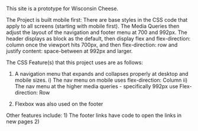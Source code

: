 This site is a prototype for Wisconsin Cheese. 

The Project is built mobile first:
There are base styles in the CSS code that apply to all screens (starting with mobile first). The Media Queries then adjust the layout of the navigation and footer menu at 700 and 992px.
The header displays as block as the default, then display flex and flex-direction: column once the viewport hits 700px, and then flex-direction: row and justify content: space-between at 992px and larger.

The CSS Feature(s) that this project uses are as follows:
1) A navigation menu that expands and collapses properly at desktop and mobile sizes. 
    i) The nav menu on mobile uses flex-direction: Column
    ii) The nav menu at the higher media queries - specifically 992px use Flex-direction: Row  

2) Flexbox was also used on the footer

Other features include:
    1) The footer links have code to open the links in new pages
    2)
